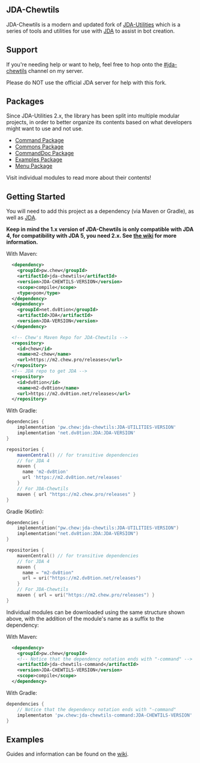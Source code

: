 ## JDA-Chewtils
JDA-Chewtils is a modern and updated fork of [JDA-Utilities](https://github.com/JDA-Applications/JDA-Utilities) which is a series of tools and utilities for use with [JDA](https://github.com/DV8FromTheWorld/JDA) to assist in bot creation.

## Support

If you're needing help or want to help, feel free to hop onto the [#jda-chewtils](https://discord.gg/SUGVxJpg8r) channel on my server. 

Please do NOT use the official JDA server for help with this fork.

## Packages

Since JDA-Utilities 2.x, the library has been split into multiple modular projects,
in order to better organize its contents based on what developers might want to use and not use.

+ [Command Package](https://github.com/Chew/JDA-Chewtils/tree/master/command)
+ [Commons Package](https://github.com/Chew/JDA-Chewtils/tree/master/commons)
+ [CommandDoc Package](https://github.com/Chew/JDA-Chewtils/tree/master/doc)
+ [Examples Package](https://github.com/Chew/JDA-Chewtils/tree/master/examples)
+ [Menu Package](https://github.com/Chew/JDA-Chewtils/tree/master/menu)

Visit individual modules to read more about their contents!

## Getting Started
You will need to add this project as a dependency (via Maven or Gradle), as well as [JDA](https://github.com/DV8FromTheWorld/JDA). 

**Keep in mind the 1.x version of JDA-Chewtils is only compatible with JDA 4, for compatibility with JDA 5, you need 2.x. See [the wiki](https://github.com/Chew/JDA-Chewtils/wiki/Compatibility-with-JDA-4-%26-5) for more information.**

With Maven:
```xml
  <dependency>
    <groupId>pw.chew</groupId>
    <artifactId>jda-chewtils</artifactId>
    <version>JDA-CHEWTILS-VERSION</version>
    <scope>compile</scope>
    <type>pom</type>
  </dependency>
  <dependency>
    <groupId>net.dv8tion</groupId>
    <artifactId>JDA</artifactId>
    <version>JDA-VERSION</version>
  </dependency>
```
```xml
  <!-- Chew's Maven Repo for JDA-Chewtils -->
  <repository>
    <id>chew</id>
    <name>m2-chew</name>
    <url>https://m2.chew.pro/releases</url>
  </repository>
  <!-- JDA repo to get JDA -->
  <repository>
    <id>dv8tion</id>
    <name>m2-dv8tion</name>
    <url>https://m2.dv8tion.net/releases</url>
  </repository>
```

With Gradle:
```groovy
dependencies {
    implementation 'pw.chew:jda-chewtils:JDA-UTILITIES-VERSION'
    implementation 'net.dv8tion:JDA:JDA-VERSION'
}

repositories {
    mavenCentral() // for transitive dependencies
    // for JDA 4
    maven {
      name 'm2-dv8tion'
      url 'https://m2.dv8tion.net/releases'
    }
    // For JDA-Chewtils
    maven { url "https://m2.chew.pro/releases" }
}
```

Gradle (Kotlin):
```kotlin
dependencies {
    implementation("pw.chew:jda-chewtils:JDA-UTILITIES-VERSION")
    implementation("net.dv8tion:JDA:JDA-VERSION")
}

repositories {
    mavenCentral() // for transitive dependencies
    // for JDA 4
    maven {
      name = "m2-dv8tion"
      url = uri("https://m2.dv8tion.net/releases")
    }
    // For JDA-Chewtils
    maven { url = uri("https://m2.chew.pro/releases") }
}
```

Individual modules can be downloaded using the same structure shown above, with the addition of the module's
name as a suffix to the dependency:

With Maven:
```xml
  <dependency>
    <groupId>pw.chew</groupId>
    <!-- Notice that the dependency notation ends with "-command" -->
    <artifactId>jda-chewtils-command</artifactId>
    <version>JDA-CHEWTILS-VERSION</version>
    <scope>compile</scope>
  </dependency>
```

With Gradle:
```groovy
dependencies {
    // Notice that the dependency notation ends with "-command"
    implementaton 'pw.chew:jda-chewtils-command:JDA-CHEWTILS-VERSION'
}
```

## Examples

Guides and information can be found on the [wiki](https://github.com/Chew/JDA-Chewtils/wiki).

